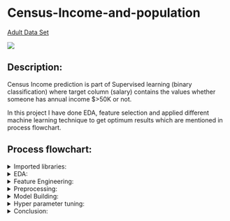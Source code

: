 # Census-Income-and-population
[Adult Data Set](https://archive.ics.uci.edu/ml/datasets/adult)

<img src="https://th.bing.com/th/id/R.552dedf6558abb339fee0e3761352307?rik=Y7fvnO3L7IE0sg&riu=http%3a%2f%2ffreedomandprosperity.org%2fwp-content%2fuploads%2f2015%2f09%2fCensus-Income-600x390.jpg&ehk=qXkQhqDZdZANcrKBulbhzpVdkcCBN3zUsG%2bq4VGPDcg%3d&risl=&pid=ImgRaw&r=0" />

## Description:
Census Income prediction is part of Supervised learning (binary classification) where target column (salary) contains the values whether someone has annual income $>50K or not. 

In this project I have done EDA, feature selection and applied different machine learning technique to get optimum results which are mentioned in process flowchart.

## Process flowchart:

<details>
    <summary>Imported libraries:</summary>
  
### For EDA and preprocessing
  
1.  numpy (for mathematical calculation)<br>
2.  pandas (for data importing and manipulation in the form of DataFrame)<br>
3.  matplotib.pyplot (for data visualization)<br>
4.  seaborn (for data visualization)<br>
5.  OrdinalEncoder (for encoding ordinal categorical column)<br>
6.  OneHotEncoder (for encoding nominal categorical column)
7.  StandardScaler (for scaling)<br>
8.  PolynomialFeatures (for polynomial logistic regression)<br>
9.  ColumnTransformer (to pipeline the preprocessing part)<br>
10. make_pipeline (to pipeline the model building part in less time)<br>
11. RandomOverSampler (to handle imbalanced dataset)
12. train_test_split (for splitting dataset into training and testing)<br>
13. cross_val_score (for cross validation)
  
### For model building

14. LogisticRegression<br>
15. KNeighborsClassifier<br>
16. RandomForestClassifier<br> 
17. VotingClassifier<br>
18. BaggingClassifier<br>
19. StackingClassifier<br>
20. GradientBoostingClassifier<br>
21. SVC
  
### For hyperparameter tuning
  
22. RandomizedSearchCV<br>
23. GridSearchCV<br>
  
## For accuracy measurement
  
24. confusion_matrix<br>
25. plot_confusion_matrix<br>
26. classification_report
 
## For time series analysis
27. plot_acf
28. plot_pacf
29. ARIMA
30. SARIMAX
31. auto_arima
32. datetime
</details>
<details>
    <summary>EDA:</summary>
1. Null value Analysis<br>
2. Outlier Analysis<br>
3. Plotting data to get insight
 </details> 
 <details>
    <summary>Feature Engineering:</summary>
1. Feature Selection (correlation and IV analysis)<br>
 </details> 
 
<details>
    <summary>Preprocessing:</summary>
  1. Scaling the dataset for some specific model linke knn<br>
  2. Ordinal encoding and One hot encoding<br>
  3. Using oversampling technique as data is imbalanced
 </details>
<details>
    <summary>Model Building:</summary>
  1. Logistic regression <br>
  2. Random forest classifier<br>
  3. KNN classifier<br>
  4. Voting classifier<br>
  5. Bagging classifier<br>
  6. SVM<br>
  7. Gradient boosting<br>
  8. Stacking
 </details>
  <details>
    <summary>Hyper parameter tuning:</summary>
  1. Logistic regression -Polynomial regression (with degree 2, 3, 4), l1,l2, and elasticnet with different values using Randomized and Gridsearch CV <br>
  2. Random forest regression - different hyper parameters using randomized search CV and grid search CV
  3. KNN - testing at different n_neighbours
  4. SVM - testing at different kernel like rbf and polynomial of different degrees
 </details>
  <details>
    <summary>Conclusion:</summary>
  1. Random forest  gives highest accuracy (89%) and highest precision (60%) for minority class<br>
  2. Logistic regression gives highest recall (85%) for minority class<br>
 </details>
 
